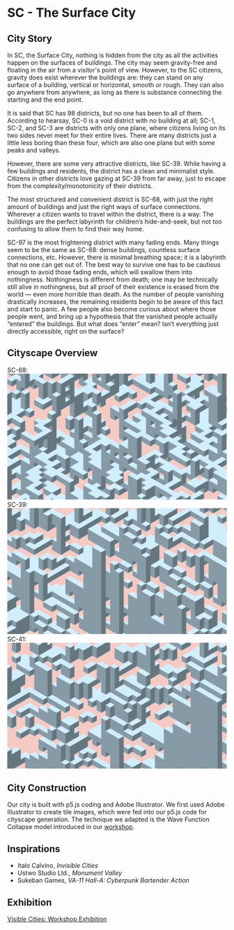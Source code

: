 # SC - The Surface City

## City Story

In SC, the Surface City, nothing is hidden from the city as all the activities happen on the surfaces of buildings. The city may seem gravity-free and floating in the air from a visitor's point of view. However, to the SC citizens, gravity does exist wherever the buildings are: they can stand on any surface of a building, vertical or horizontal, smooth or rough. They can also go anywhere from anywhere, as long as there is substance connecting the starting and the end point. 

It is said that SC has 98 districts, but no one has been to all of them. According to hearsay, SC-0 is a void district with no building at all; SC-1, SC-2, and SC-3 are districts with only one plane, where citizens living on its two sides never meet for their entire lives. There are many districts just a little less boring than these four, which are also one plane but with some peaks and valleys. 

However, there are some very attractive districts, like SC-39. While having a few buildings and residents, the district has a clean and minimalist style. Citizens in other districts love gazing at SC-39 from far away, just to escape from the complexity/monotonicity of their districts. 

The most structured and convenient district is SC-68, with just the right amount of buildings and just the right ways of surface connections. Wherever a citizen wants to travel within the district, there is a way. The buildings are the perfect labyrinth for children’s hide-and-seek, but not too confusing to allow them to find their way home. 

SC-97 is the most frightening district with many fading ends. Many things seem to be the same as SC-68: dense buildings, countless surface connections, etc. However, there is minimal breathing space; it is a labyrinth that no one can get out of. The best way to survive one has to be cautious enough to avoid those fading ends, which will swallow them into nothingness. Nothingness is different from death; one may be technically still alive in nothingness, but all proof of their existence is erased from the world — even more horrible than death. As the number of people vanishing drastically increases, the remaining residents begin to be aware of this fact and start to panic. A few people also become curious about where those people went, and bring up a hypothesis that the vanished people actually “entered” the buildings. But what does “enter” mean? Isn’t everything just directly accessible, right on the surface? 

## Cityscape Overview
SC-68:
![SC-68](https://github.com/cyeeee/surface-city/blob/main/SC-68.png)
SC-39:
![SC-39](https://github.com/cyeeee/surface-city/blob/main/SC-39.png)
SC-41:
![SC-41](https://github.com/cyeeee/surface-city/blob/main/SC-41.png)

## City Construction
Our city is built with p5.js coding and Adobe Illustrator. We first used Adobe Illustrator to create tile images, which were fed into our p5.js code for cityscape generation. The technique we adapted is the Wave Function Collapse model introduced in our [workshop](https://github.com/idm-visible-cities/visible-cities). 

## Inspirations
- Italo Calvino, *Invisible Cities*
- Ustwo Studio Ltd., *Monument Valley*
- Sukeban Games, *VA-11 Hall-A: Cyberpunk Bartender Action*

## Exhibition
[Visible Cities: Workshop Exhibition](https://www.critlabreview.com/articles/visible-cities)
